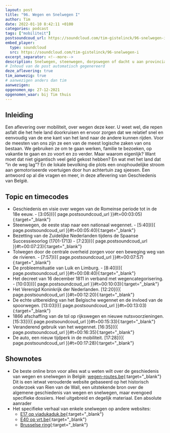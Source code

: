 ```yaml
---
layout: post
title: "96. Wegen en Snelwegen I"
author: Tim
date: 2022-01-10 8:42:11 +0100
categories: podcast
tags: ["mobiliteit"]
postsoundcoud_url: https://soundcloud.com/tim-gistelinck/96-snelwegen-i
embed_player:
  type: soundcloud
  src: https://soundcloud.com/tim-gistelinck/96-snelwegen-i
excerpt_separator: <!--more-->
description: Snelwegen, steenwegen, dorpswegen of dacht u aan provinciale wegen? We starten in de 18e eeuw en eindigen net voor de 20ste eeuw, waar we volgende keer verder gaan.
# Inhoud van de post automatisch gegenereerd
deze_aflevering: true
tim_aanwezig: true
# aanwezigen anders dan tim
aanwezigen:
opgenomen_op: 27-12-2021
opgenomen_waar: bij Tim thuis
---
```

## Inleiding
Een aflevering over mobiliteit, over wegen deze keer. U weet wel, die repen asfalt die het hele land doorkruisen en ervoor zorgen dat we relatief snel en eenvoudig van de ene kant van het land naar de andere kunnen rijden. Voor de meesten van ons zijn ze een van de meest logische zaken van ons bestaan. We gebruiken ze om te gaan werken, familie te bezoeken, op vakantie te gaan en zo voort en zo verder. Maar waarom eigenlijk? Want moet dat niet gigantisch veel geld gekost hebben? En wat met het land dat “in de weg lag”? En de lokale bevolking die plots een onophoudelijke stroom aan gemotoriseerde voertuigen door hun achtertuin zag sjeesen. Een antwoord op al die vragen en meer, in deze aflevering van Geschiedenis van België.

## Topic en timecodes
- Geschiedenis en visie over wegen van de Romeinse periode tot in de 18e eeuw. - [3:05]({{ page.postsoundcoud_url }}#t=00:03:05){:target="_blank"}
- Steenwegen, de eeste stap naar een nationaal wegennet. -  [5:40]({{ page.postsoundcoud_url }}#t=00:05:40){:target="_blank"}
- Bezetting van de Zuidelijke Nederlanden tijdens de Spaanse Successieoorlog (1701-1713) - [7:23]({{ page.postsoundcoud_url }}#t=00:07:23){:target="_blank"}
- Tolwegen door de centrale overheid zorgen voor een beweging weg van de rivieren. - [7:57]({{ page.postsoundcoud_url }}#t=00:07:57){:target="_blank"}
- De probleemsituatie van Luik en Limburg. - [8:40]({{ page.postsoundcoud_url }}#t=00:08:40){:target="_blank"}
- Het decreet van 16 december 1811 in verband met wegencategorisering. - [10:03]({{ page.postsoundcoud_url }}#t=00:10:03){:target="_blank"}
- Het Verenigd Koninkrijk der Nederlanden. [12:20]({{ page.postsoundcoud_url }}#t=00:12:20){:target="_blank"}
- De echte uitbereiding van het Belgische wegennet en de invloed van de spoorwegen. [13:03]({{ page.postsoundcoud_url }}#t=00:13:03){:target="_blank"}
- 1866 afschaffing van de tol op rijkswegen en nieuwe nutsvoorzieningen. [15:33]({{ page.postsoundcoud_url }}#t=00:15:33){:target="_blank"}
- Veranderend gebruik van het wegennet. [16:35]({{ page.postsoundcoud_url }}#t=00:16:35){:target="_blank"}
- De auto, een nieuw tijdperk in de mobiliteit. [17:28]({{ page.postsoundcoud_url }}#t=00:17:28){:target="_blank"}

## Shownotes
- De beste online bron voor alles wat u weten wilt over de geschiedenis van wegen en snelwegen in België: [wegen-routes.be](http://wegen-routes.be/homen.html){:target="_blank"} Dit is een ietwat verouderde website gebaseerd op het historisch onderzoek van Rien van de Wall, een uitstekende bron over de algemene geschiedenis van wegen en snelwegen, maar evengoed specifieke dossiers. Heel uitgebreid en degelijk materiaal. Een absolute aanrader
- Het specifieke verhaal van enkele snelwegen op andere websites:
  - [E17 op viadukaduk.be](https://viadukaduk.be/geschiedenis/){:target="_blank"}
  - [E40 op vrt.be](https://www.vrt.be/vrtnws/nl/2020/12/12/het-land-met-de-meeste-kilometers-autosnelweg-en-het-begon-alle/){:target="_blank"}
  - [Brusselse ring](https://issuu.com/rienvandewall/docs/masterproef_rvandewall_bundel_publ){:target="_blank"}